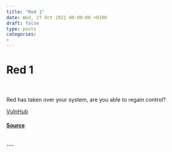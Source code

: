 ```yaml
---
title: "Red 1"
date: Wed, 27 Oct 2021 00:00:00 +0100
draft: false
type: posts
categories: 
- 
---
```

# Red 1

<br/>

<br/>
Red has taken over your system, are you able to regain control?

  
  
  
[VulnHub](https://www.vulnhub.com/)

#### [Source](https://www.vulnhub.com/entry/red_1,753/)

<br/>
---
